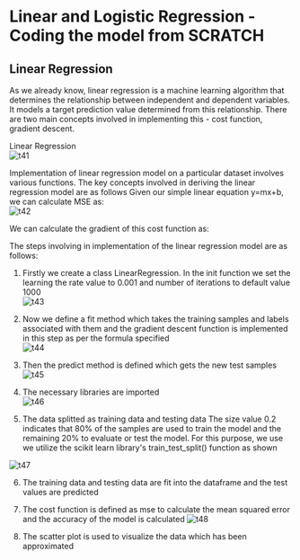 # Linear and Logistic Regression - Coding the model from SCRATCH
## Linear Regression
As we already know, linear regression is a machine learning algorithm that determines the relationship between independent and dependent variables. It models a target prediction value determined from this relationship. There are two main concepts involved in implementing this - cost function, gradient descent.


Linear Regression  
![t41](https://user-images.githubusercontent.com/116189666/227723615-282c6dee-2e2a-439a-81d3-939e51bd6411.jpg)

Implementation of linear regression model on a particular dataset involves various functions. The key concepts involved in deriving the linear regression model are as follows
Given our simple linear equation y=mx+b, we can calculate MSE as:  
![t42](https://user-images.githubusercontent.com/116189666/227723620-27520b7a-67a5-4630-919a-fc4edda99626.jpg)

 
We can calculate the gradient of this cost function as:
 
The steps involving in implementation of the linear regression model are as follows:
1.	Firstly we create a class LinearRegression. In the init function we set the learning the rate value to 0.001 and number of iterations to default value 1000  
 ![t43](https://user-images.githubusercontent.com/116189666/227723627-fa479792-7b0e-488c-95b7-d25d52fc134d.jpg)

2.	Now we define a fit method which takes the training samples and labels associated with them and the gradient descent function is implemented in this step as per the formula specified  
 ![t44](https://user-images.githubusercontent.com/116189666/227723635-62799abb-2cbb-465e-99d3-9820774cfe50.jpg)

3.	Then the predict method is defined which gets the new test samples  
 ![t45](https://user-images.githubusercontent.com/116189666/227723639-ac7873bc-8a04-43f4-946a-60fa391029cf.jpg)

4.	The necessary libraries are imported  
 ![t46](https://user-images.githubusercontent.com/116189666/227723659-8e809269-04a2-442a-b656-5244a8bdf5f6.jpg)


5.	The data splitted as training data and testing data The size value 0.2 indicates that 80% of the samples are used to train the model and the remaining 20% to evaluate or test the model. For this purpose, we use we utilize the scikit learn library's train_test_split() function as shown

 ![t47](https://user-images.githubusercontent.com/116189666/227723664-d938847a-7ded-408f-839e-a9f9457e9ada.jpg)

6.	The training data and testing data are fit into the dataframe and the test values are predicted

7.	The cost function is defined as mse to calculate the mean squared error and the accuracy of the model is calculated
 ![t48](https://user-images.githubusercontent.com/116189666/227723669-efcbbf9b-1807-40c0-9a74-c76364ee4534.jpg)

8.	The scatter plot is used to visualize the data which has been approximated
